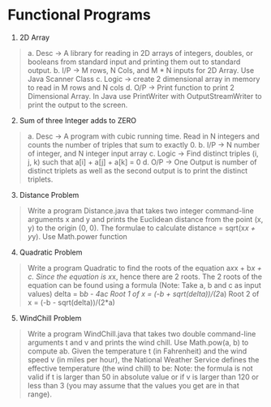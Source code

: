 # Functional Programs

1. 2D Array
> a. Desc -> A library for reading in 2D arrays of integers, doubles, or booleans from standard input and printing them out to standard output.
> b. I/P -> M rows, N Cols, and M * N inputs for 2D Array. Use Java Scanner Class
> c. Logic -> create 2 dimensional array in memory to read in M rows and N cols
> d. O/P -> Print function to print 2 Dimensional Array. In Java use PrintWriter with OutputStreamWriter to print the output to the screen.

2. Sum of three Integer adds to ZERO
> a. Desc -> A program with cubic running time. Read in N integers and counts the number of triples that sum to exactly 0.
> b. I/P -> N number of integer, and N integer input array
> c. Logic -> Find distinct triples (i, j, k) such that a[i] + a[j] + a[k] = 0
> d. O/P -> One Output is number of distinct triplets as well as the second output is to print the distinct triplets.

3. Distance Problem
> Write a program Distance.java that takes two integer command-line arguments x
> and y and prints the Euclidean distance from the point (x, y) to the origin (0, 0). The
> formulae to calculate distance = sqrt(x*x + y*y). Use Math.power function

4. Quadratic Problem
> Write a program Quadratic to find the roots of the equation a*x*x + b*x + c.
> Since the equation is x*x, hence there are 2 roots. The 2 roots of the equation
> can be found using a formula (Note: Take a, b and c as input values)
> delta = b*b - 4*a*c
> Root 1 of x = (-b + sqrt(delta))/(2*a)
> Root 2 of x = (-b - sqrt(delta))/(2*a)

5. WindChill Problem 
> Write a program WindChill.java that takes two double command-line arguments t
> and v and prints the wind chill. Use Math.pow(a, b) to compute ab. Given the
> temperature t (in Fahrenheit) and the wind speed v (in miles per hour), the
> National Weather Service defines the effective temperature (the wind chill) to be:
> Note: the formula is not valid if t is larger than 50 in absolute value or if v is larger
> than 120 or less than 3 (you may assume that the values you get are in that range).